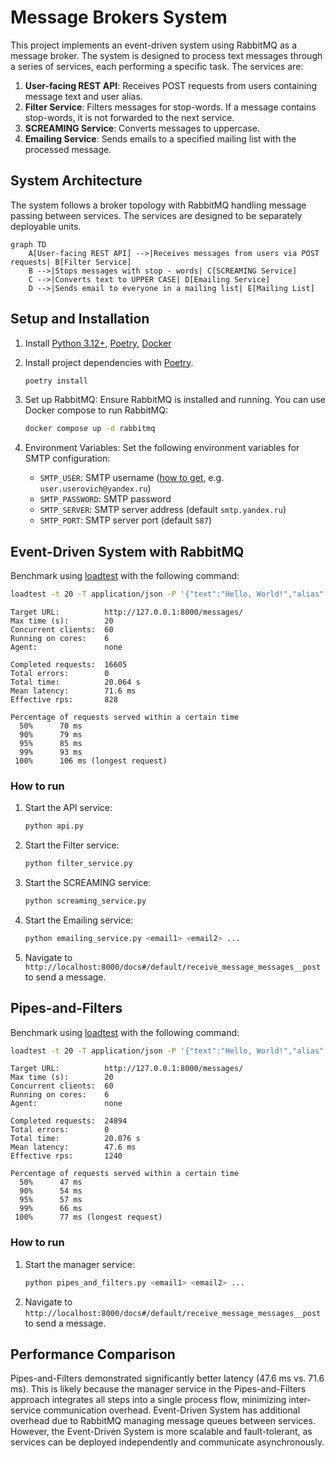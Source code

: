 # Message Brokers System

This project implements an event-driven system using RabbitMQ as a message broker. The system is designed to process
text messages through a series of services, each performing a specific task. The services are:

1. **User-facing REST API**: Receives POST requests from users containing message text and user alias.
2. **Filter Service**: Filters messages for stop-words. If a message contains stop-words, it is not forwarded to the
   next service.
3. **SCREAMING Service**: Converts messages to uppercase.
4. **Emailing Service**: Sends emails to a specified mailing list with the processed message.

## System Architecture

The system follows a broker topology with RabbitMQ handling message passing between services. The services are designed
to be separately deployable units.

```mermaid
graph TD
    A[User-facing REST API] -->|Receives messages from users via POST requests| B[Filter Service]
    B -->|Stops messages with stop - words| C[SCREAMING Service]
    C -->|Converts text to UPPER CASE| D[Emailing Service]
    D -->|Sends email to everyone in a mailing list| E[Mailing List]
```

## Setup and Installation

1. Install [Python 3.12+](https://www.python.org/downloads/), [Poetry](https://python-poetry.org/docs/),
   [Docker](https://docs.docker.com/engine/install/)
2. Install project dependencies with [Poetry](https://python-poetry.org/docs/cli/#install).
   ```bash
   poetry install
   ```
3. Set up RabbitMQ:
   Ensure RabbitMQ is installed and running. You can use Docker compose to run RabbitMQ:
   ```bash
   docker compose up -d rabbitmq
   ```

4. Environment Variables:
   Set the following environment variables for SMTP configuration:
    - `SMTP_USER`: SMTP
      username ([how to get](https://yandex.ru/support/yandex-360/customers/mail/ru/mail-clients/others#imap-prep-config),
      e.g. `user.userovich@yandex.ru`)
    - `SMTP_PASSWORD`: SMTP password
    - `SMTP_SERVER`: SMTP server address (default `smtp.yandex.ru`)
    - `SMTP_PORT`: SMTP server port (default `587`)

## Event-Driven System with RabbitMQ

Benchmark using [loadtest](https://www.npmjs.com/package/loadtest) with the following command:

```bash
loadtest -t 20 -T application/json -P '{"text":"Hello, World!","alias": "Alice"}' http://127.0.0.1:8000/messages/
```

```
Target URL:          http://127.0.0.1:8000/messages/
Max time (s):        20
Concurrent clients:  60
Running on cores:    6
Agent:               none

Completed requests:  16605
Total errors:        0
Total time:          20.064 s
Mean latency:        71.6 ms
Effective rps:       828

Percentage of requests served within a certain time
  50%      70 ms
  90%      79 ms
  95%      85 ms
  99%      93 ms
 100%      106 ms (longest request)
```

### How to run

1. Start the API service:
   ```bash
   python api.py
   ```

2. Start the Filter service:
   ```bash
   python filter_service.py
   ```

3. Start the SCREAMING service:
   ```bash
   python screaming_service.py
   ```

4. Start the Emailing service:
   ```bash
   python emailing_service.py <email1> <email2> ...
   ```
5. Navigate to `http://localhost:8000/docs#/default/receive_message_messages__post` to send a message.

## Pipes-and-Filters

Benchmark using [loadtest](https://www.npmjs.com/package/loadtest) with the following command:

```bash
loadtest -t 20 -T application/json -P '{"text":"Hello, World!","alias": "Alice"}' http://127.0.0.1:8000/messages/
```

```
Target URL:          http://127.0.0.1:8000/messages/
Max time (s):        20
Concurrent clients:  60
Running on cores:    6
Agent:               none

Completed requests:  24894
Total errors:        0
Total time:          20.076 s
Mean latency:        47.6 ms
Effective rps:       1240

Percentage of requests served within a certain time
  50%      47 ms
  90%      54 ms
  95%      57 ms
  99%      66 ms
 100%      77 ms (longest request)
```

### How to run

1. Start the manager service:
   ```bash
   python pipes_and_filters.py <email1> <email2> ...
   ```
2. Navigate to `http://localhost:8000/docs#/default/receive_message_messages__post` to send a message.

## Performance Comparison

Pipes-and-Filters demonstrated significantly better latency (47.6 ms vs. 71.6 ms).
This is likely because the manager service in the Pipes-and-Filters approach integrates all steps into a single process
flow, minimizing inter-service communication overhead.
Event-Driven System has additional overhead due to RabbitMQ managing message queues between services.
However, the Event-Driven System is more scalable and fault-tolerant, as services can be deployed independently and
communicate asynchronously.